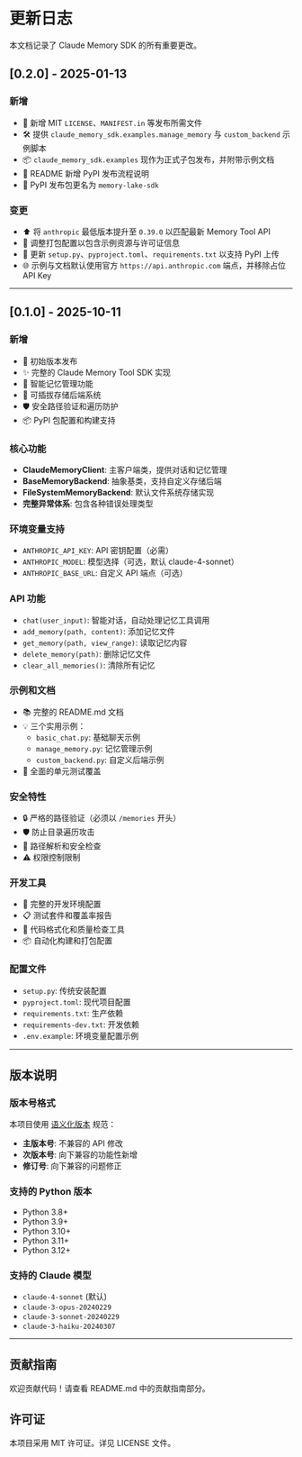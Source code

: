 # 更新日志

本文档记录了 Claude Memory SDK 的所有重要更改。

## [0.2.0] - 2025-01-13

### 新增
- 📄 新增 MIT `LICENSE`、`MANIFEST.in` 等发布所需文件
- 🛠️ 提供 `claude_memory_sdk.examples.manage_memory` 与 `custom_backend` 示例脚本
- 📦 `claude_memory_sdk.examples` 现作为正式子包发布，并附带示例文档
- 🧰 README 新增 PyPI 发布流程说明
- 🔁 PyPI 发布包更名为 `memory-lake-sdk`

### 变更
- ⬆️ 将 `anthropic` 最低版本提升至 `0.39.0` 以匹配最新 Memory Tool API
- 🔧 调整打包配置以包含示例资源与许可证信息
- 📝 更新 `setup.py`、`pyproject.toml`、`requirements.txt` 以支持 PyPI 上传
- 🌐 示例与文档默认使用官方 `https://api.anthropic.com` 端点，并移除占位 API Key

---

## [0.1.0] - 2025-10-11

### 新增
- 🎉 初始版本发布
- ✨ 完整的 Claude Memory Tool SDK 实现
- 🧠 智能记忆管理功能
- 🔌 可插拔存储后端系统
- 🛡️ 安全路径验证和遍历防护
- 📦 PyPI 包配置和构建支持

### 核心功能
- **ClaudeMemoryClient**: 主客户端类，提供对话和记忆管理
- **BaseMemoryBackend**: 抽象基类，支持自定义存储后端
- **FileSystemMemoryBackend**: 默认文件系统存储实现
- **完整异常体系**: 包含各种错误处理类型

### 环境变量支持
- `ANTHROPIC_API_KEY`: API 密钥配置（必需）
- `ANTHROPIC_MODEL`: 模型选择（可选，默认 claude-4-sonnet）
- `ANTHROPIC_BASE_URL`: 自定义 API 端点（可选）

### API 功能
- `chat(user_input)`: 智能对话，自动处理记忆工具调用
- `add_memory(path, content)`: 添加记忆文件
- `get_memory(path, view_range)`: 读取记忆内容
- `delete_memory(path)`: 删除记忆文件
- `clear_all_memories()`: 清除所有记忆

### 示例和文档
- 📚 完整的 README.md 文档
- 💡 三个实用示例：
  - `basic_chat.py`: 基础聊天示例
  - `manage_memory.py`: 记忆管理示例
  - `custom_backend.py`: 自定义后端示例
- 🧪 全面的单元测试覆盖

### 安全特性
- 🔒 严格的路径验证（必须以 `/memories` 开头）
- 🛡️ 防止目录遍历攻击
- 📁 路径解析和安全检查
- ⚠️ 权限控制限制

### 开发工具
- 🔧 完整的开发环境配置
- 📋 测试套件和覆盖率报告
- 🎨 代码格式化和质量检查工具
- 📦 自动化构建和打包配置

### 配置文件
- `setup.py`: 传统安装配置
- `pyproject.toml`: 现代项目配置
- `requirements.txt`: 生产依赖
- `requirements-dev.txt`: 开发依赖
- `.env.example`: 环境变量配置示例

---

## 版本说明

### 版本号格式
本项目使用 [语义化版本](https://semver.org/lang/zh-CN/) 规范：

- **主版本号**: 不兼容的 API 修改
- **次版本号**: 向下兼容的功能性新增
- **修订号**: 向下兼容的问题修正

### 支持的 Python 版本
- Python 3.8+
- Python 3.9+
- Python 3.10+
- Python 3.11+
- Python 3.12+

### 支持的 Claude 模型
- `claude-4-sonnet` (默认)
- `claude-3-opus-20240229`
- `claude-3-sonnet-20240229`
- `claude-3-haiku-20240307`

---

## 贡献指南

欢迎贡献代码！请查看 README.md 中的贡献指南部分。

## 许可证

本项目采用 MIT 许可证。详见 LICENSE 文件。
